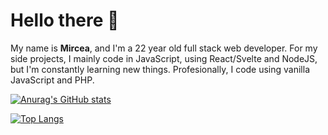 # Hello there 👋

My name is **Mircea**, and I'm a 22 year old full stack web developer. For my side projects, I mainly code in JavaScript, using React/Svelte and NodeJS, but I'm constantly learning new things. Profesionally, I code using vanilla JavaScript and PHP. 

[![Anurag's GitHub stats](https://github-readme-stats.vercel.app/api?username=PCRinus)](https://github.com/anuraghazra/github-readme-stats)

[![Top Langs](https://github-readme-stats.vercel.app/api/top-langs/?username=PCRinus&layout=compact)](https://github.com/anuraghazra/github-readme-stats)




<!--
**PCRinus/PCRinus** is a ✨ _special_ ✨ repository because its `README.md` (this file) appears on your GitHub profile.

Here are some ideas to get you started:

- 🔭 I’m currently working on ...
- 🌱 I’m currently learning ...
- 👯 I’m looking to collaborate on ...
- 🤔 I’m looking for help with ...
- 💬 Ask me about ...
- 📫 How to reach me: ...
- 😄 Pronouns: ...
- ⚡ Fun fact: ...
-->
